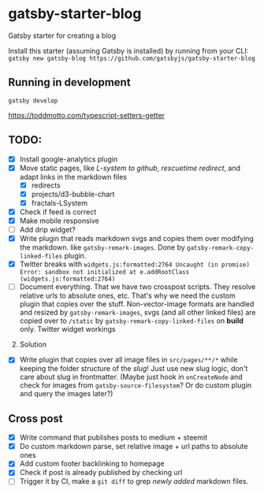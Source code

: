 # gatsby-starter-blog
Gatsby starter for creating a blog

Install this starter (assuming Gatsby is installed) by running from your CLI:
`gatsby new gatsby-blog https://github.com/gatsbyjs/gatsby-starter-blog`

## Running in development
`gatsby develop`

https://toddmotto.com/typescript-setters-getter

## TODO:
* [x] Install google-analytics plugin
* [x] Move static pages, like _L-system to github_, _rescuetime redirect_, and adapt links in the markdown files
    * [x] redirects
    * [x] projects/d3-bubble-chart
    * [x] fractals-LSystem
* [x] Check if feed is correct
* [x] Make mobile responsive
* [ ] Add drip widget?
* [x] Write plugin that reads markdown svgs and copies them over modifying the markdown. like `gatsby-remark-images`. Done by `gatsby-remark-copy-linked-files` plugin.
* [x] Twitter breaks with `widgets.js:formatted:2764 Uncaught (in promise) Error: sandbox not initialized
    at e.addRootClass (widgets.js:formatted:2764)`
* [ ] Document everything. That we have two crosspost scripts. They resolve relative urls to absolute ones, etc. That's why we need the custom plugin that copies over the stuff. Non-vector-image formats are handled and resized by `gatsby-remark-images`, svgs (and all other linked files) are copied over to `/static` by `gatsby-remark-copy-linked-files` on **build** only. Twitter widget workings

2. Solution
* [x] Write plugin that copies over all image files in `src/pages/**/*` while keeping the folder structure of the *slug*! Just use new slug logic, don't care about slug in frontmatter. (Maybe just hook in `onCreateNode` and check for images from `gatsby-source-filesystem`? Or do custom plugin and query the images later?)

## Cross post
* [x] Write command that publishes posts to medium + steemit
* [x] Do custom markdown parse, set relative image + url paths to absolute ones
* [x] Add custom footer backlinking to homepage
* [x] Check if post is already published by checking url
* [ ] Trigger it by CI, make a `git diff` to grep *newly added* markdown files.